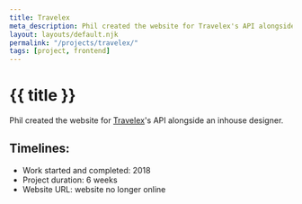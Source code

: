 ```yaml
---
title: Travelex
meta_description: Phil created the website for Travelex's API alongside an inhouse designer.
layout: layouts/default.njk
permalink: "/projects/travelex/"
tags: [project, frontend]
---
```


# {{ title }}

Phil created the website for [Travelex](https://www.travelex.co.uk)'s API alongside an inhouse designer.

## Timelines:

- Work started and completed: 2018
- Project duration: 6 weeks
- Website URL: website no longer online
